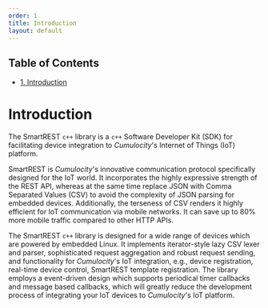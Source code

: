 ```yaml
---
order: 1
title: Introduction
layout: default
---
```

<div id="table-of-contents">
<h2>Table of Contents</h2>
<div id="text-table-of-contents">
<ul>
<li><a href="#ch:intro">1. Introduction</a></li>
</ul>
</div>
</div>

# Introduction<a id="ch:intro" name="ch:intro"></a>


The SmartREST `c++` library is a `c++` Software Developer Kit (SDK) for facilitating device integration to *Cumulocity*'s Internet of Things (IoT) platform.

SmartREST is *Cumulocity*'s innovative communication protocol specifically designed for the IoT world. It incorporates the highly expressive strength of the REST API, whereas at the same time replace JSON with Comma Separated Values (CSV) to avoid the complexity of JSON parsing for embedded devices. Additionally, the terseness of CSV renders it highly efficient for IoT communication via mobile networks. It can save up to 80% more mobile traffic compared to other HTTP APIs.

The SmartREST `c++` library is designed for a wide range of devices which are powered by embedded Linux. It implements iterator-style lazy CSV lexer and parser, sophisticated request aggregation and robust request sending, and functionality for *Cumulocity*'s IoT integration, e.g., device registration, real-time device control, SmartREST template registration. The library employs a event-driven design which supports periodical timer callbacks and message based callbacks, which will greatly reduce the development process of integrating your IoT devices to *Cumulocity*'s IoT platform.